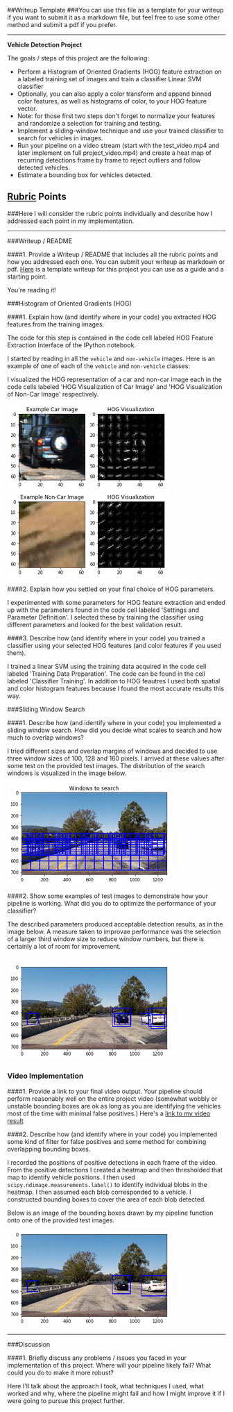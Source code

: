 ##Writeup Template
###You can use this file as a template for your writeup if you want to submit it as a markdown file, but feel free to use some other method and submit a pdf if you prefer.

---

**Vehicle Detection Project**

The goals / steps of this project are the following:

* Perform a Histogram of Oriented Gradients (HOG) feature extraction on a labeled training set of images and train a classifier Linear SVM classifier
* Optionally, you can also apply a color transform and append binned color features, as well as histograms of color, to your HOG feature vector. 
* Note: for those first two steps don't forget to normalize your features and randomize a selection for training and testing.
* Implement a sliding-window technique and use your trained classifier to search for vehicles in images.
* Run your pipeline on a video stream (start with the test_video.mp4 and later implement on full project_video.mp4) and create a heat map of recurring detections frame by frame to reject outliers and follow detected vehicles.
* Estimate a bounding box for vehicles detected.

[//]: # (Image References)
[image1]: ./1_hog_car.png
[image2]: ./2_hog_not_car.png
[image3]: ./3_windows.png
[image4]: ./4_detections.png
[image5]: ./5_boxes.png
[video1]: ./project_video.mp4

## [Rubric](https://review.udacity.com/#!/rubrics/513/view) Points
###Here I will consider the rubric points individually and describe how I addressed each point in my implementation.  

---
###Writeup / README

####1. Provide a Writeup / README that includes all the rubric points and how you addressed each one.  You can submit your writeup as markdown or pdf.  [Here](https://github.com/udacity/CarND-Vehicle-Detection/blob/master/writeup_template.md) is a template writeup for this project you can use as a guide and a starting point.  

You're reading it!

###Histogram of Oriented Gradients (HOG)

####1. Explain how (and identify where in your code) you extracted HOG features from the training images.

The code for this step is contained in the code cell labeled HOG Feature Extraction Interface of the IPython notebook.

I started by reading in all the `vehicle` and `non-vehicle` images.  Here is an example of one of each of the `vehicle` and `non-vehicle` classes:

I visualized the HOG representation of a car and non-car image each in the code cells labeled 'HOG Visualization of Car Image' and 'HOG Visualization of Non-Car Image' respectively.

![alt text][image1]
![alt text][image2]

####2. Explain how you settled on your final choice of HOG parameters.

I experimented with some parameters for HOG feature extraction and ended up with the parameters found in the code cell labeled 'Settings and Parameter Definition'. I selected these by training the classifier using different parameters and looked for the best validation result. 



####3. Describe how (and identify where in your code) you trained a classifier using your selected HOG features (and color features if you used them).

I trained a linear SVM using the training data acquired in the code cell labeled 'Training Data Preparation'. The code can be found in the cell labeled 'Classifier Training'. In addition to HOG feautres I used both spatial and color histogram features because I found the most accurate results this way.

###Sliding Window Search

####1. Describe how (and identify where in your code) you implemented a sliding window search.  How did you decide what scales to search and how much to overlap windows?

I tried different sizes and overlap margins of windows and decided to use three window sizes of 100, 128 and 160 pixels. I arrived at these values after some test on the provided test images. The distribution of the search windows is visualized in the image below.

![alt text][image3]

####2. Show some examples of test images to demonstrate how your pipeline is working.  What did you do to optimize the performance of your classifier?

The described parameters produced acceptable detection results, as in the image below. A measure taken to improvae performance was the selection of a larger third window size to reduce window numbers, but there is certainly a lot of room for improvement.

![alt text][image4]
---

### Video Implementation

####1. Provide a link to your final video output.  Your pipeline should perform reasonably well on the entire project video (somewhat wobbly or unstable bounding boxes are ok as long as you are identifying the vehicles most of the time with minimal false positives.)
Here's a [link to my video result](./project_video.mp4)


####2. Describe how (and identify where in your code) you implemented some kind of filter for false positives and some method for combining overlapping bounding boxes.

I recorded the positions of positive detections in each frame of the video.  From the positive detections I created a heatmap and then thresholded that map to identify vehicle positions.  I then used `scipy.ndimage.measurements.label()` to identify individual blobs in the heatmap.  I then assumed each blob corresponded to a vehicle.  I constructed bounding boxes to cover the area of each blob detected.  

Below is an image of the bounding boxes drawn by my pipeline function onto one of the provided test images.

![alt text][image5]




---

###Discussion

####1. Briefly discuss any problems / issues you faced in your implementation of this project.  Where will your pipeline likely fail?  What could you do to make it more robust?

Here I'll talk about the approach I took, what techniques I used, what worked and why, where the pipeline might fail and how I might improve it if I were going to pursue this project further.  

